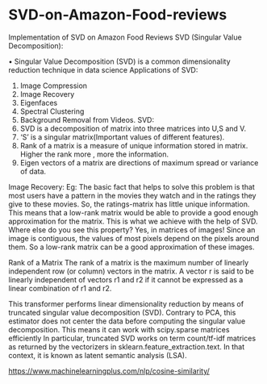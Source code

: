 # SVD-on-Amazon-Food-reviews
Implementation of SVD on Amazon Food Reviews
SVD (Singular Value Decomposition):

•	Singular Value Decomposition (SVD) is a common dimensionality reduction technique in data science
Applications of SVD:
1.	Image Compression
2.	Image Recovery
3.	Eigenfaces
4.	Spectral Clustering
5.	Background Removal from Videos.
SVD: 
1.	SVD is a decomposition of matrix into three matrices into U,S and V.
2.	‘S’ is a singular matrix(Important values of different features).
3.	Rank of a matrix is a measure of unique information stored in matrix. Higher the rank more , more the information.
4.	Eigen vectors of a matrix are directions of maximum spread or variance of data.

Image Recovery:
Eg: The basic fact that helps to solve this problem is that most users have a pattern in the movies they watch and in the ratings they give to these movies. So, the ratings-matrix has little unique information. This means that a low-rank matrix would be able to provide a good enough approximation for the matrix.
This is what we achieve with the help of SVD.
Where else do you see this property? Yes, in matrices of images! Since an image is contiguous, the values of most pixels depend on the pixels around them. So a low-rank matrix can be a good approximation of these images.

Rank of a Matrix
The rank of a matrix is the maximum number of linearly independent row (or column) vectors in the matrix. A vector r is said to be linearly independent of vectors r1 and r2 if it cannot be expressed as a linear combination of r1 and r2.
 

This transformer performs linear dimensionality reduction by means of truncated singular value decomposition (SVD). Contrary to PCA, this estimator does not center the data before computing the singular value decomposition. This means it can work with scipy.sparse matrices efficiently
In particular, truncated SVD works on term count/tf-idf matrices as returned by the vectorizers in sklearn.feature_extraction.text. In that context, it is known as latent semantic analysis (LSA).

https://www.machinelearningplus.com/nlp/cosine-similarity/
 











